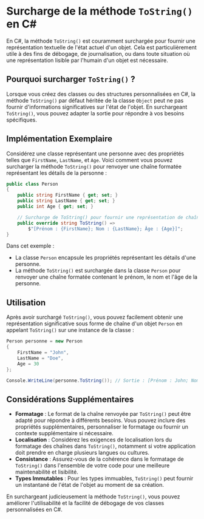 # Surcharge de la méthode `ToString()` en C#

En C#, la méthode `ToString()` est couramment surchargée pour fournir une représentation textuelle de l'état actuel d'un objet. Cela est particulièrement utile à des fins de débogage, de journalisation, ou dans toute situation où une représentation lisible par l'humain d'un objet est nécessaire.

## Pourquoi surcharger `ToString()` ?

Lorsque vous créez des classes ou des structures personnalisées en C#, la méthode `ToString()` par défaut héritée de la classe `Object` peut ne pas fournir d'informations significatives sur l'état de l'objet. En surchargeant `ToString()`, vous pouvez adapter la sortie pour répondre à vos besoins spécifiques.

## Implémentation Exemplaire

Considérez une classe représentant une personne avec des propriétés telles que `FirstName`, `LastName`, et `Age`. Voici comment vous pouvez surcharger la méthode `ToString()` pour renvoyer une chaîne formatée représentant les détails de la personne :

```csharp
public class Person
{
    public string FirstName { get; set; }
    public string LastName { get; set; }
    public int Age { get; set; }

    // Surcharge de ToString() pour fournir une représentation de chaîne personnalisée
    public override string ToString() => 
        $"[Prénom : {FirstName}; Nom : {LastName}; Âge : {Age}]";
}
```

Dans cet exemple :
- La classe `Person` encapsule les propriétés représentant les détails d'une personne.
- La méthode `ToString()` est surchargée dans la classe `Person` pour renvoyer une chaîne formatée contenant le prénom, le nom et l'âge de la personne.

## Utilisation

Après avoir surchargé `ToString()`, vous pouvez facilement obtenir une représentation significative sous forme de chaîne d'un objet `Person` en appelant `ToString()` sur une instance de la classe :

```csharp
Person personne = new Person
{
    FirstName = "John",
    LastName = "Doe",
    Age = 30
};

Console.WriteLine(personne.ToString()); // Sortie : [Prénom : John; Nom : Doe; Âge : 30]
```

## Considérations Supplémentaires

- **Formatage** : Le format de la chaîne renvoyée par `ToString()` peut être adapté pour répondre à différents besoins. Vous pouvez inclure des propriétés supplémentaires, personnaliser le formatage ou fournir un contexte supplémentaire si nécessaire.
- **Localisation** : Considérez les exigences de localisation lors du formatage des chaînes dans `ToString()`, notamment si votre application doit prendre en charge plusieurs langues ou cultures.
- **Consistance** : Assurez-vous de la cohérence dans le formatage de `ToString()` dans l'ensemble de votre code pour une meilleure maintenabilité et lisibilité.
- **Types Immutables** : Pour les types immuables, `ToString()` peut fournir un instantané de l'état de l'objet au moment de sa création.

En surchargeant judicieusement la méthode `ToString()`, vous pouvez améliorer l'utilisabilité et la facilité de débogage de vos classes personnalisées en C#.